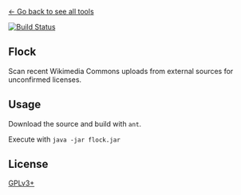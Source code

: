 [← Go back to see all tools](https://github.com/MarcoFalke/wiki-java-tools#wiki-tools)

[![Build Status](https://travis-ci.org/MarcoFalke/wiki-java-tools.svg?branch=flock)](https://travis-ci.org/MarcoFalke/wiki-java-tools)

## Flock
Scan recent Wikimedia Commons uploads from external sources for unconfirmed licenses.

## Usage
Download the source and build with ```ant```.

Execute with ```java -jar flock.jar```


## License
[GPLv3+](COPYING.GPL)
